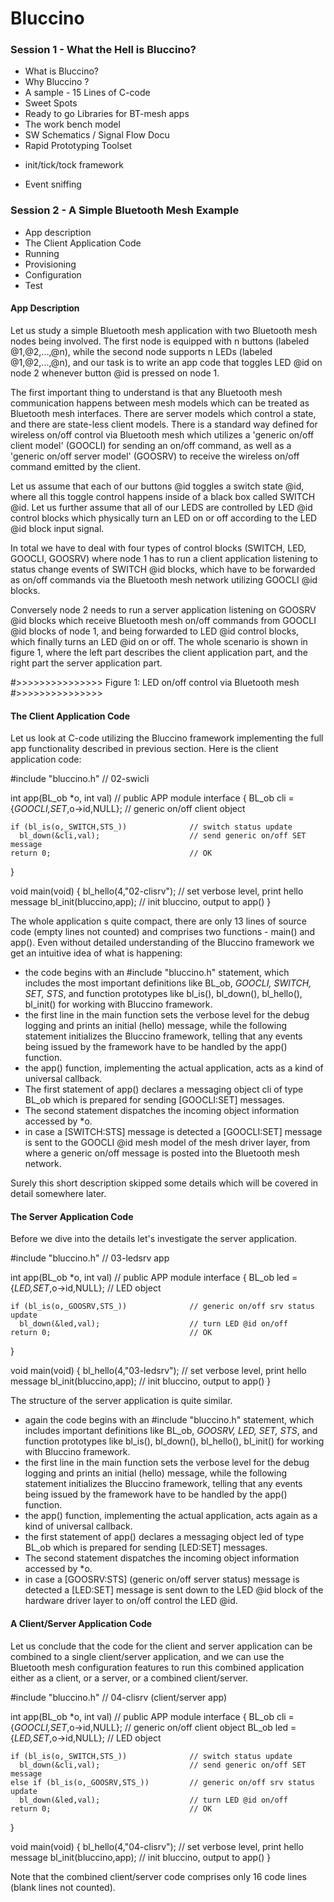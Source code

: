# Bluccino

### Session 1 - What the Hell is Bluccino?
* What is Bluccino?
* Why Bluccino ?
* A sample - 15 Lines of C-code
* Sweet Spots
* Ready to go Libraries for BT-mesh apps
* The work bench model
* SW Schematics / Signal Flow Docu
* Rapid Prototyping Toolset
- init/tick/tock framework
* Event sniffing

### Session 2 - A Simple Bluetooth Mesh Example
* App description
* The Client Application Code
* Running
* Provisioning
* Configuration
* Test

#### App Description

Let us study a simple Bluetooth mesh application with two Bluetooth mesh nodes being involved. The first node is equipped with n buttons (labeled @1,@2,...,@n), while the second node supports n LEDs (labeled @1,@2,...,@n), and our task is to write an app code that toggles LED @id on node 2 whenever button @id is pressed on node 1.

The first important thing to understand is that any Bluetooth mesh communication happens between mesh models which can be treated as Bluetooth mesh interfaces. There are server models which control a state, and there are state-less client models. There is a standard way defined for wireless on/off control via Bluetooth mesh which utilizes a 'generic on/off client model' (GOOCLI) for sending an on/off command, as well as a 'generic on/off server model' (GOOSRV) to receive the wireless on/off command emitted by the client.

Let us assume that each of our buttons @id toggles a switch state @id, where all this toggle control happens inside of a black box called SWITCH @id. Let us further assume that all of our LEDS are controlled by LED @id control blocks which physically turn an LED on or off according to the LED @id block input signal.

In total we have to deal with four types of control blocks (SWITCH, LED, GOOCLI, GOOSRV) where node 1 has to run a client application listening to status change events of SWITCH @id blocks, which have to be forwarded as on/off commands via the Bluetooth mesh network utilizing GOOCLI @id blocks.

Conversely node 2 needs to run a server application listening on GOOSRV @id blocks which receive Bluetooth mesh on/off commands from GOOCLI @id blocks of node 1, and being forwarded to LED @id control blocks, which finally turns an LED @id on or off. The whole scenario is shown in figure 1, where the left part describes the client application part, and the right part the server application part.

#>>>>>>>>>>>>>>>
Figure 1: LED on/off control via Bluetooth mesh
#>>>>>>>>>>>>>>>

#### The Client Application Code

Let us look at C-code utilizing the Bluccino framework implementing the full app functionality described in previous section. Here is the client application code:

  #include "bluccino.h"                     // 02-swicli

  int app(BL_ob *o, int val)                // public APP module interface
  {
    BL_ob cli = {_GOOCLI,SET_,o->id,NULL};  // generic on/off client object

    if (bl_is(o,_SWITCH,STS_))              // switch status update
      bl_down(&cli,val);                    // send generic on/off SET message
    return 0;                               // OK
  }

  void main(void)
  {
    bl_hello(4,"02-clisrv");                // set verbose level, print hello message
    bl_init(bluccino,app);                  // init bluccino, output to app()
  }

The whole application s quite compact, there are only 13 lines of source code (empty lines not counted) and comprises two functions - main() and app(). Even without detailed understanding of the Bluccino framework we get an intuitive idea of what is happening:

* the code begins with an #include "bluccino.h" statement, which includes the most important definitions like BL_ob, _GOOCLI, _SWITCH, SET_, STS_, and function prototypes like bl_is(), bl_down(), bl_hello(), bl_init() for working with Bluccino framework.
* the first line in the main function sets the verbose level for the debug logging and prints an initial (hello) message, while the following statement initializes the Bluccino framework, telling that any events being issued by the framework have to be handled by the app() function.
* the app() function, implementing the actual application, acts as a kind of universal callback.
* The first statement of app() declares a messaging object cli of type BL_ob which is prepared for sending [GOOCLI:SET] messages.
* The second statement dispatches the incoming object information accessed by *o.
* in case  a [SWITCH:STS] message is detected a [GOOCLI:SET] message is sent to the GOOCLI @id mesh model of the mesh driver layer, from where a generic on/off message is posted into the Bluetooth mesh network.  

Surely this short description skipped some details which will be covered in detail somewhere later.

#### The Server Application Code

Before we dive into the details let's investigate the server application.

  #include "bluccino.h"                     // 03-ledsrv app

  int app(BL_ob *o, int val)                // public APP module interface
  {
    BL_ob led = {_LED,SET_,o->id,NULL};     // LED object

    if (bl_is(o,_GOOSRV,STS_))              // generic on/off srv status update
      bl_down(&led,val);                    // turn LED @id on/off
    return 0;                               // OK
  }

  void main(void)
  {
    bl_hello(4,"03-ledsrv");                // set verbose level, print hello message
    bl_init(bluccino,app);                  // init bluccino, output to app()
  }

The structure of the server application is quite similar.
* again the code begins with an #include "bluccino.h" statement, which includes important definitions like BL_ob, _GOOSRV, _LED, SET_, STS_, and function prototypes like bl_is(), bl_down(), bl_hello(), bl_init() for working with Bluccino framework.
* the first line in the main function sets the verbose level for the debug logging and prints an initial (hello) message, while the following statement initializes the Bluccino framework, telling that any events being issued by the framework have to be handled by the app() function.
* the app() function, implementing the actual application, acts again as a kind of universal callback.
* the first statement of app() declares a messaging object led of type BL_ob which is prepared for sending [LED:SET] messages.
* The second statement dispatches the incoming object information accessed by *o.
* in case a [GOOSRV:STS] (generic on/off server status) message is detected a [LED:SET] message is sent down to the LED @id block of the hardware driver layer to on/off control the LED @id.


#### A Client/Server Application Code

Let us conclude that the code for the client and server application can be combined
to a single client/server application, and we can use the Bluetooth mesh configuration features to run this combined application either as a client, or a server, or a combined client/server.

  #include "bluccino.h"                     // 04-clisrv (client/server app)

  int app(BL_ob *o, int val)                // public APP module interface
  {
    BL_ob cli = {_GOOCLI,SET_,o->id,NULL};  // generic on/off client object
    BL_ob led = {_LED,SET_,o->id,NULL};     // LED object

    if (bl_is(o,_SWITCH,STS_))              // switch status update
      bl_down(&cli,val);                    // send generic on/off SET message
    else if (bl_is(o,_GOOSRV,STS_))         // generic on/off srv status update
      bl_down(&led,val);                    // turn LED @id on/off
    return 0;                               // OK
  }

  void main(void)
  {
    bl_hello(4,"04-clisrv");                // set verbose level, print hello message
    bl_init(bluccino,app);                  // init bluccino, output to app()
  }

Note that the combined client/server code comprises only 16 code lines (blank lines not counted).
